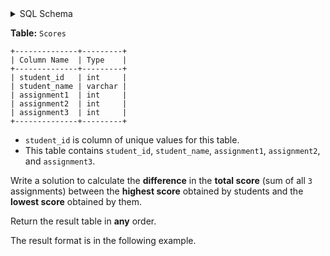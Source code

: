 <details>
<summary> SQL Schema</summary>

```sql
DROP TABLE IF EXISTS Scores;

CREATE TABLE IF NOT EXISTS
  Scores (student_id int, student_name varchar(40), assignment1 int,assignment2 int, assignment3 int);

INSERT INTO
  Scores 
VALUES
  (student_id, student_name, assignment1, assignment2, assignment3) values ('309', 'Owen', '88', '47', '87'),
  (student_id, student_name, assignment1, assignment2, assignment3) values ('321', 'Claire', '98', '95', '37'),
  (student_id, student_name, assignment1, assignment2, assignment3) values ('338', 'Julian', '100', '64', '43'),
  (student_id, student_name, assignment1, assignment2, assignment3) values ('423', 'Peyton', '60', '44', '47'),
  (student_id, student_name, assignment1, assignment2, assignment3) values ('896', 'David', '32', '37', '50'),
  (student_id, student_name, assignment1, assignment2, assignment3) values ('235', 'Camila', '31', '53', '69');
```

</details>

**Table:** `Scores`

```
+--------------+---------+
| Column Name  | Type    |
+--------------+---------+
| student_id   | int     |
| student_name | varchar |
| assignment1  | int     |
| assignment2  | int     |
| assignment3  | int     |
+--------------+---------+
```

- `student_id` is column of unique values for this table.
- This table contains `student_id`, `student_name`, `assignment1`, `assignment2`, and `assignment3`.

Write a solution to calculate the **difference** in the **total score** (sum of all `3` assignments) between the **highest score** obtained by students and the **lowest score** obtained by them.

Return the result table in **any** order.

The result format is in the following example.